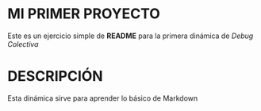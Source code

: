 # MI PRIMER PROYECTO
Este es un ejercicio simple de **README** para la primera dinámica de *Debug Colectiva*
# DESCRIPCIÓN
Esta dinámica sirve para aprender lo básico de Markdown
